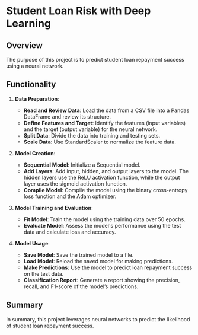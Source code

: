 # Student Loan Risk with Deep Learning

## Overview
The purpose of this project is to predict student loan repayment success using a neural network.

## Functionality

1. **Data Preparation**:
    - **Read and Review Data**: Load the data from a CSV file into a Pandas DataFrame and review its structure.
    - **Define Features and Target**: Identify the features (input variables) and the target (output variable) for the neural network.
    - **Split Data**: Divide the data into training and testing sets.
    - **Scale Data**: Use StandardScaler to normalize the feature data.

2. **Model Creation**:
    - **Sequential Model**: Initialize a Sequential model.
    - **Add Layers**: Add input, hidden, and output layers to the model. The hidden layers use the ReLU activation function, while the output layer uses the sigmoid activation function.
    - **Compile Model**: Compile the model using the binary cross-entropy loss function and the Adam optimizer.

3. **Model Training and Evaluation**:
    - **Fit Model**: Train the model using the training data over 50 epochs.
    - **Evaluate Model**: Assess the model's performance using the test data and calculate loss and accuracy.

4. **Model Usage**:
    - **Save Model**: Save the trained model to a file.
    - **Load Model**: Reload the saved model for making predictions.
    - **Make Predictions**: Use the model to predict loan repayment success on the test data.
    - **Classification Report**: Generate a report showing the precision, recall, and F1-score of the model’s predictions.

## Summary
In summary, this project leverages neural networks to predict the likelihood of student loan repayment success.


